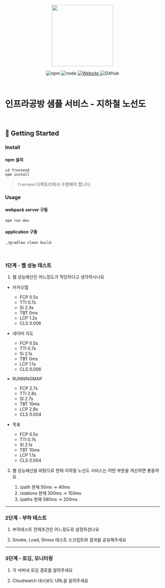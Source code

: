 <p align="center">
    <img width="200px;" src="https://raw.githubusercontent.com/woowacourse/atdd-subway-admin-frontend/master/images/main_logo.png"/>
</p>
<p align="center">
  <img alt="npm" src="https://img.shields.io/badge/npm-%3E%3D%205.5.0-blue">
  <img alt="node" src="https://img.shields.io/badge/node-%3E%3D%209.3.0-blue">
  <a href="https://edu.nextstep.camp/c/R89PYi5H" alt="nextstep atdd">
    <img alt="Website" src="https://img.shields.io/website?url=https%3A%2F%2Fedu.nextstep.camp%2Fc%2FR89PYi5H">
  </a>
  <img alt="GitHub" src="https://img.shields.io/github/license/next-step/atdd-subway-service">
</p>

<br>

# 인프라공방 샘플 서비스 - 지하철 노선도

<br>

## 🚀 Getting Started

### Install
#### npm 설치
```
cd frontend
npm install
```
> `frontend` 디렉토리에서 수행해야 합니다.

### Usage
#### webpack server 구동
```
npm run dev
```
#### application 구동
```
./gradlew clean build
```
<br>


### 1단계 - 웹 성능 테스트
1. 웹 성능예산은 어느정도가 적당하다고 생각하시나요
- 카카오맵
  - FCP 0.5s
  - TTI 0.7s
  - SI 2.3s
  - TBT 0ms
  - LCP 1.2s
  - CLS 0.006


- 네이버 지도
  - FCP 0.5s
  - TTI 0.7s
  - Si 2.1s
  - TBT 0ms
  - LCP 1.1s
  - CLS 0.006


- RUNNINGMAP
  - FCP 2.7s
  - TTI 2.8s
  - SI 2.7s
  - TBT 10ms
  - LCP 2.8s
  - CLS 0.004


- 목표
  - FCP 0.5s
  - TTI 0.7s
  - SI 2.1s
  - TBT 10ms
  - LCP 1.1s
  - CLS 0.004

2. 웹 성능예산을 바탕으로 현재 지하철 노선도 서비스는 어떤 부분을 개선하면 좋을까요


   1. /path 현재 50ms -> 40ms
   2. /stations 현재 300ms -> 150ms
   3. /paths 현재 580ms -> 200ms



---

### 2단계 - 부하 테스트 
1. 부하테스트 전제조건은 어느정도로 설정하셨나요

2. Smoke, Load, Stress 테스트 스크립트와 결과를 공유해주세요

---

### 3단계 - 로깅, 모니터링
1. 각 서버내 로깅 경로를 알려주세요

2. Cloudwatch 대시보드 URL을 알려주세요
